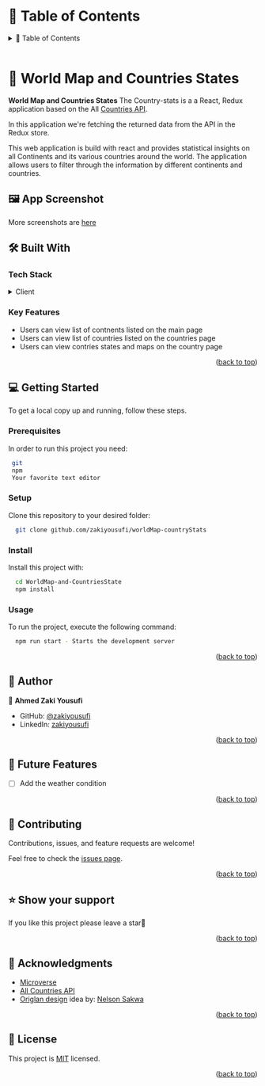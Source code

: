 <!-- TABLE OF CONTENTS -->

# 📗 Table of Contents

<details>
  <summary>📗 Table of Contents</summary>
  <ul>
    <li><a href="#-car-rental-front-end-">📖 World Map and Countries States</a></li>
    <li><a href="#-built-with-">🛠 Built With</a></li>
    <li><a href="#-getting-started-">💻 Getting Started</a></li>
    <li><a href="#-authors-">👥 Authors </a></li>
    <li><a href="#-future-features-">🔭 Future Features</a></li>
    <li><a href="#-contributing-">🤝 Contributing</a></li>
    <li><a href="#️-show-your-support-">⭐️ Show your support </a></li>
    <li><a href="#-acknowledgments-">🙏 Acknowledgments </a></li>
    <li><a href="#-license-">📝 License</a></li>
  </ul>
</details>

<br>

<!-- PROJECT DESCRIPTION -->

# 📖 World Map and Countries States <a name="about-project"></a>

**World Map and Countries States** The Country-stats is a a React, Redux application based on the All [Countries API](https://restcountries.com/v3.1/all).

In this application we're fetching the returned data from the API in the Redux store.

This web application is build with react and provides statistical insights on all Continents and its various countries around the world. The application allows users to filter through the information by different continents and countries.

## 🖼 App Screenshot

More screenshots are [here](./screenshot.md)

## 🛠 Built With <a name="built-with"></a>

### Tech Stack <a name="tech-stack"></a>

<details>
  <summary>Client</summary>
  <ul>
    <li><a href="https://react.dev/">React</a></li>
    <li><a href="https://redux.js.org/">Redux</a></li>
    <li><a href="">Bootstrap</a></li>
  </ul>
  <summary>Sarver</summary>
  <ul>
    <li><a href="https://restcountries.com/v3.1/all">API</a></li>
  </ul>
</details>

<!-- Features -->

### Key Features <a name="key-features"></a>

- Users can view list of contnents listed on the main page
- Users can view list of countries listed on the countries page
- Users can view contries states and maps on the country page

<p align="right">(<a href="#readme-top">back to top</a>)</p>

<!-- GETTING STARTED -->

## 💻 Getting Started <a name="getting-started"></a>

To get a local copy up and running, follow these steps.

### Prerequisites

In order to run this project you need:

```sh
 git
 npm
 Your favorite text editor
```

### Setup

Clone this repository to your desired folder:

```sh
  git clone github.com/zakiyousufi/worldMap-countryStats
```

### Install

Install this project with:

```sh
  cd WorldMap-and-CountriesState
  npm install
```

### Usage

To run the project, execute the following command:

```sh
  npm run start - Starts the development server
```

<p align="right">(<a href="#readme-top">back to top</a>)</p>

<!-- AUTHORS -->
## 📑 Author
👤 **Ahmed Zaki Yousufi**
- GitHub: [@zakiyousufi](https://github.com/zakiyousufi)
- LinkedIn: [zakiyousufi](https://www.linkedin.com/in/zakiyousufi)


<p align="right">(<a href="#readme-top">back to top</a>)</p>

<!-- FUTURE FEATURES -->

## 🔭 Future Features <a name="future-features"></a>

- [ ] Add the weather condition

<p align="right">(<a href="#readme-top">back to top</a>)</p>

<!-- CONTRIBUTING -->

## 🤝 Contributing <a name="contributing"></a>

Contributions, issues, and feature requests are welcome!

Feel free to check the [issues page](../../issues/).

<p align="right">(<a href="#readme-top">back to top</a>)</p>

<!-- SUPPORT -->

## ⭐️ Show your support <a name="support"></a>

If you like this project please leave a star🤩

<p align="right">(<a href="#readme-top">back to top</a>)</p>

<!-- ACKNOWLEDGEMENTS -->

## 🙏 Acknowledgments <a name="acknowledgements"></a>

- [Microverse](https://www.microverse.org/)
- [All Countries API](https://restcountries.com/v3.1/all)
- [Origlan design](https://www.behance.net/gallery/31579789/Ballhead-App-(Free-PSDs)) idea by: [Nelson Sakwa](https://www.behance.net/sakwadesignstudio)

<p align="right">(<a href="#readme-top">back to top</a>)</p>

<!-- LICENSE -->

## 📝 License <a name="license"></a>

This project is [MIT](./LICENSE) licensed.

<p align="right">(<a href="#readme-top">back to top</a>)</p>
